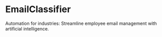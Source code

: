# EmailClassifier
Automation for industries: Streamline employee email management with artificial intelligence.
